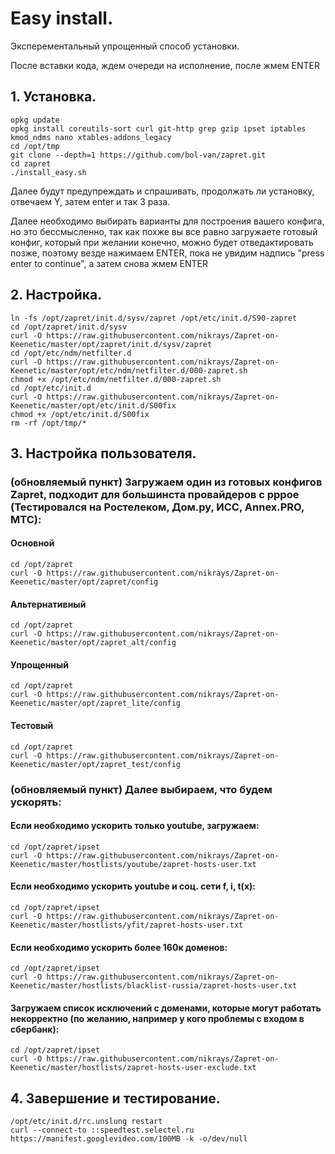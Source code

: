 # Easy install.

Эксперементальный упрощенный способ установки.

После вставки кода, ждем очереди на исполнение, после жмем ENTER

## 1. Установка.
```shell
opkg update
opkg install coreutils-sort curl git-http grep gzip ipset iptables kmod_ndms nano xtables-addons_legacy
cd /opt/tmp
git clone --depth=1 https://github.com/bol-van/zapret.git
cd zapret
./install_easy.sh
```
Далее будут предупреждать и спрашивать, продолжать ли установку, отвечаем Y, затем enter и так 3 раза.

Далее необходимо выбирать варианты для построения вашего конфига, но это бессмысленно, так как похже вы все равно загружаете готовый конфиг, который при желании конечно, можно будет отведактировать позже, поэтому везде нажимаем ENTER, пока не увидим надпись "press enter to continue", а затем снова жмем ENTER

## 2. Настройка.

```shell
ln -fs /opt/zapret/init.d/sysv/zapret /opt/etc/init.d/S90-zapret
cd /opt/zapret/init.d/sysv
curl -O https://raw.githubusercontent.com/nikrays/Zapret-on-Keenetic/master/opt/zapret/init.d/sysv/zapret
cd /opt/etc/ndm/netfilter.d
curl -O https://raw.githubusercontent.com/nikrays/Zapret-on-Keenetic/master/opt/etc/ndm/netfilter.d/000-zapret.sh
chmod +x /opt/etc/ndm/netfilter.d/000-zapret.sh
cd /opt/etc/init.d
curl -O https://raw.githubusercontent.com/nikrays/Zapret-on-Keenetic/master/opt/etc/init.d/S00fix
chmod +x /opt/etc/init.d/S00fix
rm -rf /opt/tmp/*
```

## 3. Настройка пользователя.

### (обновляемый пункт) Загружаем один из готовых конфигов Zapret, подходит для большинста провайдеров с pppoe (Тестировался на Ростелеком, Дом.ру, ИСС, Annex.PRO, МТС):
#### Основной
```shell
cd /opt/zapret
curl -O https://raw.githubusercontent.com/nikrays/Zapret-on-Keenetic/master/opt/zapret/config
```

#### Альтернативный
```shell
cd /opt/zapret
curl -O https://raw.githubusercontent.com/nikrays/Zapret-on-Keenetic/master/opt/zapret_alt/config
```

#### Упрощенный
```shell
cd /opt/zapret
curl -O https://raw.githubusercontent.com/nikrays/Zapret-on-Keenetic/master/opt/zapret_lite/config
```

#### Тестовый
```shell
cd /opt/zapret
curl -O https://raw.githubusercontent.com/nikrays/Zapret-on-Keenetic/master/opt/zapret_test/config
```

### (обновляемый пункт) Далее выбираем, что будем ускорять:

#### Если необходимо ускорить только youtube, загружаем:
```shell
cd /opt/zapret/ipset
curl -O https://raw.githubusercontent.com/nikrays/Zapret-on-Keenetic/master/hostlists/youtube/zapret-hosts-user.txt
```

#### Если необходимо ускорить youtube и соц. сети f, i, t(x):
```shell
cd /opt/zapret/ipset
curl -O https://raw.githubusercontent.com/nikrays/Zapret-on-Keenetic/master/hostlists/yfit/zapret-hosts-user.txt
```

#### Если необходимо ускорить более 160к доменов:
```shell
cd /opt/zapret/ipset
curl -O https://raw.githubusercontent.com/nikrays/Zapret-on-Keenetic/master/hostlists/blacklist-russia/zapret-hosts-user.txt
```

#### Загружаем список исключений с доменами, которые могут работать некорректно (по желанию, например у кого проблемы с входом в сбербанк):
```shell
cd /opt/zapret/ipset
curl -O https://raw.githubusercontent.com/nikrays/Zapret-on-Keenetic/master/hostlists/zapret-hosts-user-exclude.txt
```

## 4. Завершение и тестирование.
```shell
/opt/etc/init.d/rc.unslung restart
curl --connect-to ::speedtest.selectel.ru https://manifest.googlevideo.com/100MB -k -o/dev/null
```
